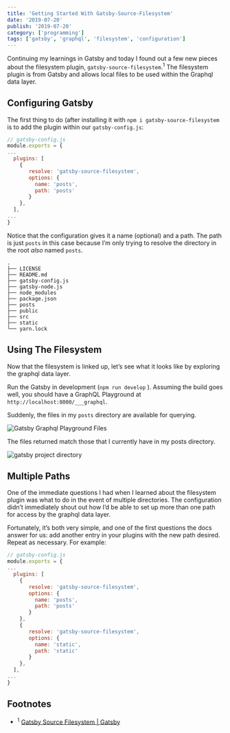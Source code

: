 ```yaml
---
title: 'Getting Started With Gatsby-Source-Filesystem'
date: '2019-07-20'
publish: '2019-07-20'
category: ['programming']
tags: ['gatsby', 'graphql', 'filesystem', 'configuration']
---
```


Continuing my learnings in Gatsby and today I found out a few new pieces about the filesystem plugin, `gatsby-source-filesystem`.<sup>1</sup> The filesystem plugin is from Gatsby and allows local files to be used within the Graphql data layer.

## Configuring Gatsby

The first thing to do (after installing it with `npm i gatsby-source-filesystem` is to add the plugin within our `gatsby-config.js`:

```javascript
// gatsby-config.js
module.exports = {
...
  plugins: [
    {
       resolve: 'gatsby-source-filesystem',
       options: {
         name: 'posts',
         path: 'posts'
       }
    },
  ],
...
}
```

Notice that the configuration gives it a name (optional) and a path. The path is just `posts` in this case because I’m only trying to resolve the directory in the root _also_ named `posts`.

```shell
.
├── LICENSE
├── README.md
├── gatsby-config.js
├── gatsby-node.js
├── node_modules
├── package.json
├── posts
├── public
├── src
├── static
└── yarn.lock
```

## Using The Filesystem

Now that the filesystem is linked up, let’s see what it looks like by exploring the graphql data layer.

Run the Gatsby in development (`npm run develop` ). Assuming the build goes well, you should have a GraphQL Playground at `http://localhost:8000/___graphql`.

Suddenly, the files in my `posts` directory are available for querying.

![Gatsby Graphql Playground Files](https://res.cloudinary.com/scweiss1/image/upload/v1593195538/code-comments/gatsby-graphql-playground-files_jgbsmz.png)

The files returned match those that I currently have in my posts directory.

![gatsby project directory](https://res.cloudinary.com/scweiss1/image/upload/v1593195538/code-comments/gatsby-project-directory_uoi3oo.png)

## Multiple Paths

One of the immediate questions I had when I learned about the filesystem plugin was what to do in the event of multiple directories. The configuration didn’t immediately shout out how I’d be able to set up more than one path for access by the graphql data layer.

Fortunately, it’s both very simple, and one of the first questions the docs answer for us: add another entry in your plugins with the new path desired. Repeat as necessary. For example:

```javascript
// gatsby-config.js
module.exports = {
...
  plugins: [
    {
       resolve: 'gatsby-source-filesystem',
       options: {
         name: 'posts',
         path: 'posts'
       }
    },
    {
       resolve: 'gatsby-source-filesystem',
       options: {
         name: 'static',
         path: 'static'
       }
    },
  ],
...
}
```

## Footnotes

-   <sup>1</sup> [Gatsby Source Filesystem | Gatsby](https://www.gatsbyjs.org/packages/gatsby-source-filesystem/#how-to-use)
